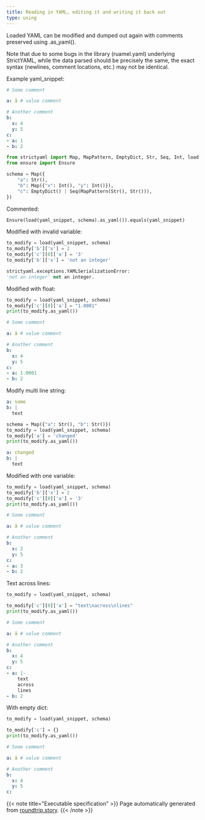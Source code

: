 ```yaml
---
title: Reading in YAML, editing it and writing it back out
type: using
---
```



Loaded YAML can be modified and dumped out again with
comments preserved using .as_yaml().

Note that due to some bugs in the library (ruamel.yaml)
underlying StrictYAML, while the data parsed should
be precisely the same, the exact syntax (newlines, comment
locations, etc.) may not be identical.


Example yaml_snippet:

```yaml
# Some comment

a: â # value comment

# Another comment
b:
  x: 4
  y: 5
c:
- a: 1
- b: 2

```


```python
from strictyaml import Map, MapPattern, EmptyDict, Str, Seq, Int, load
from ensure import Ensure

schema = Map({
    "a": Str(),
    "b": Map({"x": Int(), "y": Int()}),
    "c": EmptyDict() | Seq(MapPattern(Str(), Str())),
})

```



Commented:


```python
Ensure(load(yaml_snippet, schema).as_yaml()).equals(yaml_snippet)

```




Modified with invalid variable:


```python
to_modify = load(yaml_snippet, schema)
to_modify['b']['x'] = 2
to_modify['c'][0]['a'] = '3'
to_modify['b']['x'] = 'not an integer'

```


```python
strictyaml.exceptions.YAMLSerializationError:
'not an integer' not an integer.
```




Modified with float:


```python
to_modify = load(yaml_snippet, schema)
to_modify['c'][0]['a'] = "1.0001"
print(to_modify.as_yaml())

```

```yaml
# Some comment

a: â # value comment

# Another comment
b:
  x: 4
  y: 5
c:
- a: 1.0001
- b: 2
```




Modify multi line string:

```yaml
a: some
b: |
  text

```


```python
schema = Map({"a": Str(), "b": Str()})
to_modify = load(yaml_snippet, schema)
to_modify['a'] = 'changed'
print(to_modify.as_yaml())

```

```yaml
a: changed
b: |
  text
```




Modified with one variable:


```python
to_modify = load(yaml_snippet, schema)
to_modify['b']['x'] = 2
to_modify['c'][0]['a'] = '3'
print(to_modify.as_yaml())

```

```yaml
# Some comment

a: â # value comment

# Another comment
b:
  x: 2
  y: 5
c:
- a: 3
- b: 2
```




Text across lines:


```python
to_modify = load(yaml_snippet, schema)

to_modify['c'][0]['a'] = "text\nacross\nlines"
print(to_modify.as_yaml())

```

```yaml
# Some comment

a: â # value comment

# Another comment
b:
  x: 4
  y: 5
c:
- a: |-
    text
    across
    lines
- b: 2
```




With empty dict:


```python
to_modify = load(yaml_snippet, schema)

to_modify['c'] = {}
print(to_modify.as_yaml())

```

```yaml
# Some comment

a: â # value comment

# Another comment
b:
  x: 4
  y: 5
c:
```






{{< note title="Executable specification" >}}
Page automatically generated from <a href="https://github.com/crdoconnor/strictyaml/blob/master/hitch/story/roundtrip.story">roundtrip.story</a>.
{{< /note >}}
